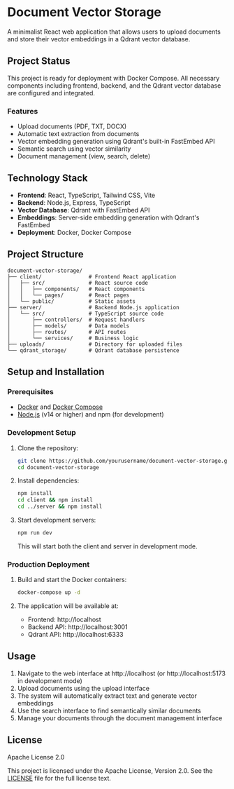 # Document Vector Storage

A minimalist React web application that allows users to upload documents and store their vector embeddings in a Qdrant vector database.

## Project Status

This project is ready for deployment with Docker Compose. All necessary components including frontend, backend, and the Qdrant vector database are configured and integrated.

### Features

- Upload documents (PDF, TXT, DOCX)
- Automatic text extraction from documents
- Vector embedding generation using Qdrant's built-in FastEmbed API
- Semantic search using vector similarity
- Document management (view, search, delete)

## Technology Stack

- **Frontend**: React, TypeScript, Tailwind CSS, Vite
- **Backend**: Node.js, Express, TypeScript
- **Vector Database**: Qdrant with FastEmbed API
- **Embeddings**: Server-side embedding generation with Qdrant's FastEmbed
- **Deployment**: Docker, Docker Compose

## Project Structure

```
document-vector-storage/
├── client/               # Frontend React application
│   ├── src/              # React source code
│   │   ├── components/   # React components
│   │   └── pages/        # React pages
│   └── public/           # Static assets
├── server/               # Backend Node.js application
│   └── src/              # TypeScript source code
│       ├── controllers/  # Request handlers
│       ├── models/       # Data models
│       ├── routes/       # API routes
│       └── services/     # Business logic
├── uploads/              # Directory for uploaded files
└── qdrant_storage/       # Qdrant database persistence
```

## Setup and Installation

### Prerequisites

- [Docker](https://docs.docker.com/get-docker/) and [Docker Compose](https://docs.docker.com/compose/install/)
- [Node.js](https://nodejs.org/) (v14 or higher) and npm (for development)

### Development Setup

1. Clone the repository:
   ```bash
   git clone https://github.com/yourusername/document-vector-storage.git
   cd document-vector-storage
   ```

2. Install dependencies:
   ```bash
   npm install
   cd client && npm install
   cd ../server && npm install
   ```

3. Start development servers:
   ```bash
   npm run dev
   ```
   This will start both the client and server in development mode.

### Production Deployment

1. Build and start the Docker containers:
   ```bash
   docker-compose up -d
   ```

2. The application will be available at:
   - Frontend: http://localhost
   - Backend API: http://localhost:3001
   - Qdrant API: http://localhost:6333

## Usage

1. Navigate to the web interface at http://localhost (or http://localhost:5173 in development mode)
2. Upload documents using the upload interface
3. The system will automatically extract text and generate vector embeddings
4. Use the search interface to find semantically similar documents
5. Manage your documents through the document management interface

## License

Apache License 2.0

This project is licensed under the Apache License, Version 2.0. See the [LICENSE](LICENSE) file for the full license text. 